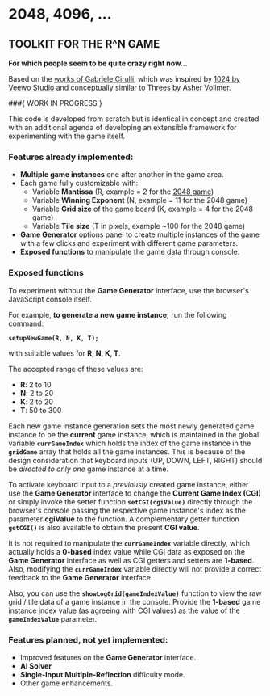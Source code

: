 2048, 4096, ...
======

## TOOLKIT FOR THE R^N GAME
**For which people seem to be quite crazy right now...**

Based on the [works of Gabriele Cirulli](http://gabrielecirulli.github.io/2048/), which was inspired by [1024 by Veewo Studio](http://itunes.apple.com/us/app/1024!/id823499224) and conceptually similar to [Threes by Asher Vollmer](http://asherv.com/threes/). 

###{ WORK IN PROGRESS } 

This code is developed from scratch but is identical in concept and created with an additional agenda of developing an extensible framework for experimenting with the game itself.

### Features already implemented:

* **Multiple game instances** one after another in the game area.
* Each game fully customizable with: 
	* Variable **Mantissa** (R, example = 2 for the [2048 game](http://gabrielecirulli.github.io/2048/))
	* Variable **Winning Exponent** (N, example = 11 for the 2048 game)
	* Variable **Grid size** of the game board (K, example = 4 for the 2048 game)
	* Variable **Tile size** (T in pixels, example ~100 for the 2048 game) 
* **Game Generator** options panel to create multiple instances of the game with a few clicks and experiment with different game parameters. 
* **Exposed functions** to manipulate the game data through console.

### Exposed functions

To experiment without the **Game Generator** interface, use the browser's JavaScript console itself.

For example, **to generate a new game instance,** run the following command:

**`setupNewGame(R, N, K, T);`**

with suitable values for **R, N, K, T**. 

The accepted range of these values are:

* **R**: 2 to 10
* **N**: 2 to 20
* **K**: 2 to 20
* **T**: 50 to 300

Each new game instance generation sets the most newly generated game instance to be the **current** game instance, which is maintained in the global variable **`currGameIndex`** which holds the index of the game instance in the **`gridGame`** array that holds all the game instances. This is because of the design consideration that keyboard inputs (UP, DOWN, LEFT, RIGHT) should be *directed to only one* game instance at a time.

To activate keyboard input to a *previously* created game instance, either use the **Game Generator** interface to change the **Current Game Index (CGI)** or simply invoke the setter function **`setCGI(cgiValue)`** directly through the browser's console  passing the respective game instance's index as the parameter **cgiValue** to the function. A complementary getter function **`getCGI()`** is also available to obtain the present **CGI value**. 

It is not required to manipulate the **`currGameIndex`** variable directly, which actually holds a **0-based** index value while CGI data as exposed on the **Game Generator** interface as well as CGI getters and setters are **1-based**. Also, modifying the **`currGameIndex`** variable directly will not provide a correct feedback to the **Game Generator** interface. 

Also, you can use the **`showLogGrid(gameIndexValue)`** function  to view the raw grid / tile data of a game instance in the console. Provide the **1-based** game instance index value (as agreeing with CGI values) as the value of the **`gameIndexValue`** parameter.


### Features planned, not yet implemented:

* Improved features on the **Game Generator** interface.
* **AI Solver**
* **Single-Input Multiple-Reflection** difficulty mode.
* Other game enhancements.





